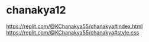 # chanakya12
https://replit.com/@KChanakya55/chanakya#index.html
https://replit.com/@KChanakya55/chanakya#style.css
